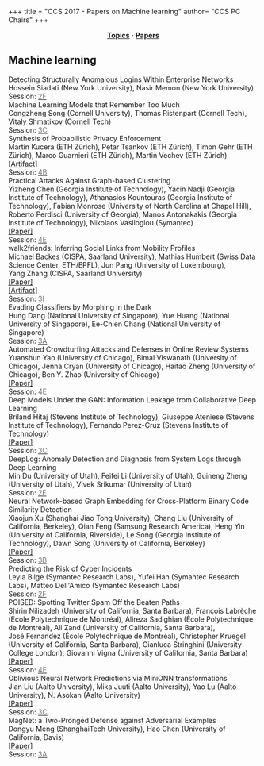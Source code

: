 +++
title = "CCS 2017 - Papers on Machine learning"
author= "CCS PC Chairs"
+++
<center><a href="/topics"><b>Topics</b></a> &middot; <a href="/papers"><b>Papers</b></a></center>
<p>
<h2>Machine learning</h2><div class="bpaper"><span class="ptitle">Detecting Structurally Anomalous Logins Within Enterprise Networks</span></br><div class="pblock"><span class="author">Hossein&nbsp;Siadati</span> <span class="institution">(New York University)</span>, <span class="author">Nasir&nbsp;Memon</span> <span class="institution">(New York University)</span><br><div class="pextra">Session: <a href="/session-F2"><font color="#777">2F</font></a></div></div></div><div class="bpaper"><span class="ptitle">Machine Learning Models that Remember Too Much</span></br><div class="pblock"><span class="author">Congzheng&nbsp;Song</span> <span class="institution">(Cornell University)</span>, <span class="author">Thomas&nbsp;Ristenpart</span> <span class="institution">(Cornell Tech)</span>, <span class="author">Vitaly&nbsp;Shmatikov</span> <span class="institution">(Cornell Tech)</span><br><div class="pextra">Session: <a href="/session-C3"><font color="#777">3C</font></a></div></div></div><div class="bpaper"><span class="ptitle">Synthesis of Probabilistic Privacy Enforcement</span></br><div class="pblock"><span class="author">Martin&nbsp;Kucera</span> <span class="institution">(ETH Z&uuml;rich)</span>, <span class="author">Petar&nbsp;Tsankov</span> <span class="institution">(ETH Z&uuml;rich)</span>, <span class="author">Timon&nbsp;Gehr</span> <span class="institution">(ETH Z&uuml;rich)</span>, <span class="author">Marco&nbsp;Guarnieri</span> <span class="institution">(ETH Z&uuml;rich)</span>, <span class="author">Martin&nbsp;Vechev</span> <span class="institution">(ETH Z&uuml;rich)</span><br><div class="pextra"><a href="http://www.srl.inf.ethz.ch/probabilistic-security">[Artifact]</a><br>Session: <a href="/session-B4"><font color="#777">4B</font></a></div></div></div><div class="bpaper"><span class="ptitle">Practical Attacks Against Graph-based Clustering</span></br><div class="pblock"><span class="author">Yizheng&nbsp;Chen</span> <span class="institution">(Georgia Institute of Technology)</span>, <span class="author">Yacin&nbsp;Nadji</span> <span class="institution">(Georgia Institute of Technology)</span>, <span class="author">Athanasios&nbsp;Kountouras</span> <span class="institution">(Georgia Institute of Technology)</span>, <span class="author">Fabian&nbsp;Monrose</span> <span class="institution">(University of North Carolina at Chapel Hill)</span>, <span class="author">Roberto&nbsp;Perdisci</span> <span class="institution">(University of Georgia)</span>, <span class="author">Manos&nbsp;Antonakakis</span> <span class="institution">(Georgia Institute of Technology)</span>, <span class="author">Nikolaos&nbsp;Vasiloglou</span> <span class="institution">(Symantec)</span><br><div class="pextra"><a href="https://arxiv.org/abs/1708.09056">[Paper]</a><br>Session: <a href="/session-E4"><font color="#777">4E</font></a></div></div></div><div class="bpaper"><span class="ptitle">walk2friends: Inferring Social Links from Mobility Profiles</span></br><div class="pblock"><span class="author">Michael&nbsp;Backes</span> <span class="institution">(CISPA, Saarland University)</span>, <span class="author">Mathias&nbsp;Humbert</span> <span class="institution">(Swiss Data Science Center, ETH/EPFL)</span>, <span class="author">Jun&nbsp;Pang</span> <span class="institution">(University of Luxembourg)</span>, <span class="author">Yang&nbsp;Zhang</span> <span class="institution">(CISPA, Saarland University)</span><br><div class="pextra"><a href="https://arxiv.org/abs/1708.08221">[Paper]</a><br><a href="https://github.com/yangzhangalmo/walk2friends">[Artifact]</a><br>Session: <a href="/session-I3"><font color="#777">3I</font></a></div></div></div><div class="bpaper"><span class="ptitle">Evading Classifiers by Morphing in the Dark</span></br><div class="pblock"><span class="author">Hung&nbsp;Dang</span> <span class="institution">(National University of Singapore)</span>, <span class="author">Yue&nbsp;Huang</span> <span class="institution">(National University of Singapore)</span>, <span class="author">Ee-Chien&nbsp;Chang</span> <span class="institution">(National University of Singapore)</span><br><div class="pextra">Session: <a href="/session-A3"><font color="#777">3A</font></a></div></div></div><div class="bpaper"><span class="ptitle">Automated Crowdturfing Attacks and Defenses in Online Review Systems</span></br><div class="pblock"><span class="author">Yuanshun&nbsp;Yao</span> <span class="institution">(University of Chicago)</span>, <span class="author">Bimal&nbsp;Viswanath</span> <span class="institution">(University of Chicago)</span>, <span class="author">Jenna&nbsp;Cryan</span> <span class="institution">(University of Chicago)</span>, <span class="author">Haitao&nbsp;Zheng</span> <span class="institution">(University of Chicago)</span>, <span class="author">Ben&nbsp;Y.&nbsp;Zhao</span> <span class="institution">(University of Chicago)</span><br><div class="pextra"><a href="https://arxiv.org/abs/1708.08151">[Paper]</a><br>Session: <a href="/session-E4"><font color="#777">4E</font></a></div></div></div><div class="bpaper"><span class="ptitle">Deep Models Under the GAN: Information Leakage from Collaborative Deep Learning</span></br><div class="pblock"><span class="author">Briland&nbsp;Hitaj</span> <span class="institution">(Stevens Institute of Technology)</span>, <span class="author">Giuseppe&nbsp;Ateniese</span> <span class="institution">(Stevens Institute of Technology)</span>, <span class="author">Fernando&nbsp;Perez-Cruz</span> <span class="institution">(Stevens Institute of Technology)</span><br><div class="pextra"><a href="https://arxiv.org/abs/1702.07464">[Paper]</a><br>Session: <a href="/session-C3"><font color="#777">3C</font></a></div></div></div><div class="bpaper"><span class="ptitle">DeepLog: Anomaly Detection and Diagnosis from System Logs through Deep Learning</span></br><div class="pblock"><span class="author">Min&nbsp;Du</span> <span class="institution">(University of Utah)</span>, <span class="author">Feifei&nbsp;Li</span> <span class="institution">(University of Utah)</span>, <span class="author">Guineng&nbsp;Zheng</span> <span class="institution">(University of Utah)</span>, <span class="author">Vivek&nbsp;Srikumar</span> <span class="institution">(University of Utah)</span><br><div class="pextra">Session: <a href="/session-F2"><font color="#777">2F</font></a></div></div></div><div class="bpaper"><span class="ptitle">Neural Network-based Graph Embedding for Cross-Platform Binary Code Similarity Detection</span></br><div class="pblock"><span class="author">Xiaojun&nbsp;Xu</span> <span class="institution">(Shanghai Jiao Tong University)</span>, <span class="author">Chang&nbsp;Liu</span> <span class="institution">(University of California, Berkeley)</span>, <span class="author">Qian&nbsp;Feng</span> <span class="institution">(Samsung Research America)</span>, <span class="author">Heng&nbsp;Yin</span> <span class="institution">(University of California, Riverside)</span>, <span class="author">Le&nbsp;Song</span> <span class="institution">(Georgia Institute of Technology)</span>, <span class="author">Dawn&nbsp;Song</span> <span class="institution">(University of California, Berkeley)</span><br><div class="pextra"><a href="https://arxiv.org/abs/1708.06525">[Paper]</a><br>Session: <a href="/session-B3"><font color="#777">3B</font></a></div></div></div><div class="bpaper"><span class="ptitle">Predicting the Risk of Cyber Incidents</span></br><div class="pblock"><span class="author">Leyla&nbsp;Bilge</span> <span class="institution">(Symantec Research Labs)</span>, <span class="author">Yufei&nbsp;Han</span> <span class="institution">(Symantec Research Labs)</span>, <span class="author">Matteo&nbsp;Dell'Amico</span> <span class="institution">(Symantec Research Labs)</span><br><div class="pextra">Session: <a href="/session-F2"><font color="#777">2F</font></a></div></div></div><div class="bpaper"><span class="ptitle">POISED: Spotting Twitter Spam Off the Beaten Paths</span></br><div class="pblock"><span class="author">Shirin&nbsp;Nilizadeh</span> <span class="institution">(University of California, Santa Barbara)</span>, <span class="author">Fran&ccedil;ois Labr&egrave;che</span> <span class="institution">(&Eacute;cole Polytechnique de Montr&eacute;al)</span>, <span class="author">Alireza&nbsp;Sadighian</span> <span class="institution">(&Eacute;cole Polytechnique de Montr&eacute;al)</span>, <span class="author">Ali&nbsp;Zand</span> <span class="institution">(University of California, Santa Barbara)</span>, <span class="author">Jos&eacute;&nbsp;Fernandez</span> <span class="institution">(&Eacute;cole Polytechnique de Montr&eacute;al)</span>, <span class="author">Christopher&nbsp;Kruegel</span> <span class="institution">(University of California, Santa Barbara)</span>, <span class="author">Gianluca&nbsp;Stringhini</span> <span class="institution">(University College London)</span>, <span class="author">Giovanni&nbsp;Vigna</span> <span class="institution">(University of California, Santa Barbara)</span><br><div class="pextra"><a href="https://arxiv.org/abs/1708.09058">[Paper]</a><br>Session: <a href="/session-E4"><font color="#777">4E</font></a></div></div></div><div class="bpaper"><span class="ptitle">Oblivious Neural Network Predictions via MiniONN transformations</span></br><div class="pblock"><span class="author">Jian&nbsp;Liu</span> <span class="institution">(Aalto University)</span>, <span class="author">Mika&nbsp;Juuti</span> <span class="institution">(Aalto University)</span>, <span class="author">Yao&nbsp;Lu</span> <span class="institution">(Aalto University)</span>, <span class="author">N.&nbsp;Asokan</span> <span class="institution">(Aalto University)</span><br><div class="pextra"><a href="https://eprint.iacr.org/2017/452">[Paper]</a><br>Session: <a href="/session-C3"><font color="#777">3C</font></a></div></div></div><div class="bpaper"><span class="ptitle">MagNet: a Two-Pronged Defense against Adversarial Examples</span></br><div class="pblock"><span class="author">Dongyu&nbsp;Meng</span> <span class="institution">(ShanghaiTech University)</span>, <span class="author">Hao&nbsp;Chen</span> <span class="institution">(University of California, Davis)</span><br><div class="pextra"><a href="https://arxiv.org/abs/1705.09064">[Paper]</a><br>Session: <a href="/session-A3"><font color="#777">3A</font></a></div></div></div>